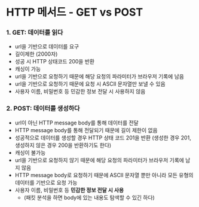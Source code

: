 # HTTP 메서드 - GET vs POST

### 1. GET: 데이터를 읽다

- url을 기반으로 데이터를 요구
- 길이제한 (2000자)
- 성공 시 HTTP 상태코드 200을 반환
- 캐싱이 가능
- url을 기반으로 요청하기 때문에 해당 요청의 파라미터가 브라우저 기록에 남음
- url을 기반으로 요청하기 때문에 요청 시 ASCII 문자열만 보낼 수 있음
- 사용자 이름, 비밀번호 등 민감한 정보 전달 시 사용하지 않음

### 2. POST: 데이터를 생성하다

- url이 아닌 HTTP message body를 통해 데이터를 전달
- HTTP message body를 통해 전달되기 때문에 길이 제한이 없음
- 성공적으로 데이터를 생성할 경우 HTTP 상태 코드 201을 반환 (생성한 경우 201, 생성하지 않은 경우 200을 반환하기도 한다)
- 캐싱이 불가능
- url을 기반으로 요청하지 않기 때문에 해당 요청의 파라미터가 브라우저 기록에 남지 않음
- HTTP message body로 요청하기 때문에 ASCII 문자열 뿐만 아니라 모든 유형의 데이터를 기반으로 요청 가능
- 사용자 이름, 비밀번호 등 **민감한 정보 전달 시 사용**
  - (패킷 분석을 하면 body에 있는 내용도 탐색할 수 있긴 하다)
